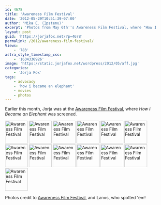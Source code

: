 ```yaml
---
id: 4678
title: 'Awareness Film Festival'
date: '2012-05-29T10:51:39-07:00'
author: 'Mika E. (Ipstenu)'
excerpt: 'Photos from May 6th''s Awareness Film Festival, where "How I Became an Elephant" was screened.'
layout: post
guid: 'https://jorjafox.net/?p=4678'
permalink: /2012/awareness-film-festival/
Views:
    - '783'
astra_style_timestamp_css:
    - '1634336926'
image: 'https://static.jorjafox.net/wordpress/2012/05/aff.jpg'
categories:
    - 'Jorja Fox'
tags:
    - advocacy
    - 'how i became an elephant'
    - movies
    - photos
---
```


Earlier this month, Jorja was at the <a href="http://awarenessfestival.healoneworld.com">Awareness Film Festival</a>, where <em>How I Became an Elephant</em> was screened.

<a title="Awareness Film Festival" href="https://jorjafox.net/gallery/pub/filmfest/20120506-awareness/aff-001.jpg"><img src="https://jorjafox.net/gallery/cache/pub/filmfest/20120506-awareness/aff-001_200_cw200_ch200_thumb.jpg" alt="Awareness Film Festival" width="75" height="75" /></a> <a title="Awareness Film Festival" href="https://jorjafox.net/gallery/pub/filmfest/20120506-awareness/aff-002.jpg"><img src="https://jorjafox.net/gallery/cache/pub/filmfest/20120506-awareness/aff-002_200_cw200_ch200_thumb.jpg" alt="Awareness Film Festival" width="75" height="75" /></a> <a title="Awareness Film Festival" href="https://jorjafox.net/gallery/pub/filmfest/20120506-awareness/aff-003.jpg"><img src="https://jorjafox.net/gallery/cache/pub/filmfest/20120506-awareness/aff-003_200_cw200_ch200_thumb.jpg" alt="Awareness Film Festival" width="75" height="75" /></a> <a title="Awareness Film Festival" href="https://jorjafox.net/gallery/pub/filmfest/20120506-awareness/aff-004.jpg"><img src="https://jorjafox.net/gallery/cache/pub/filmfest/20120506-awareness/aff-004_200_cw200_ch200_thumb.jpg" alt="Awareness Film Festival" width="75" height="75" /></a> <a title="Awareness Film Festival" href="https://jorjafox.net/gallery/pub/filmfest/20120506-awareness/aff-005.jpg"><img src="https://jorjafox.net/gallery/cache/pub/filmfest/20120506-awareness/aff-005_200_cw200_ch200_thumb.jpg" alt="Awareness Film Festival" width="75" height="75" /></a> <a title="Awareness Film Festival" href="https://jorjafox.net/gallery/pub/filmfest/20120506-awareness/aff-006.jpg"><img src="https://jorjafox.net/gallery/cache/pub/filmfest/20120506-awareness/aff-006_200_cw200_ch200_thumb.jpg" alt="Awareness Film Festival" width="75" height="75" /></a> <a title="Awareness Film Festival" href="https://jorjafox.net/gallery/pub/filmfest/20120506-awareness/aff-007.jpg"><img src="https://jorjafox.net/gallery/cache/pub/filmfest/20120506-awareness/aff-007_200_cw200_ch200_thumb.jpg" alt="Awareness Film Festival" width="75" height="75" /></a> <a title="Awareness Film Festival" href="https://jorjafox.net/gallery/pub/filmfest/20120506-awareness/aff-008.jpg"><img src="https://jorjafox.net/gallery/cache/pub/filmfest/20120506-awareness/aff-008_200_cw200_ch200_thumb.jpg" alt="Awareness Film Festival" width="75" height="75" /></a> <a title="Awareness Film Festival" href="https://jorjafox.net/gallery/pub/filmfest/20120506-awareness/aff-009.jpg"><img src="https://jorjafox.net/gallery/cache/pub/filmfest/20120506-awareness/aff-009_200_cw200_ch200_thumb.jpg" alt="Awareness Film Festival" width="75" height="75" /></a> <a title="Awareness Film Festival" href="https://jorjafox.net/gallery/pub/filmfest/20120506-awareness/aff-010.jpg"><img src="https://jorjafox.net/gallery/cache/pub/filmfest/20120506-awareness/aff-010_200_cw200_ch200_thumb.jpg" alt="Awareness Film Festival" width="75" height="75" /></a> <a title="Awareness Film Festival" href="https://jorjafox.net/gallery/pub/filmfest/20120506-awareness/aff-011.jpg"><img src="https://jorjafox.net/gallery/cache/pub/filmfest/20120506-awareness/aff-011_200_cw200_ch200_thumb.jpg" alt="Awareness Film Festival" width="75" height="75" /></a> <a title="Awareness Film Festival" href="https://jorjafox.net/gallery/pub/filmfest/20120506-awareness/aff-012.jpg"><img src="https://jorjafox.net/gallery/cache/pub/filmfest/20120506-awareness/aff-012_200_cw200_ch200_thumb.jpg" alt="Awareness Film Festival" width="75" height="75" /></a> <a title="Awareness Film Festival" href="https://jorjafox.net/gallery/pub/filmfest/20120506-awareness/aff-013.jpg"><img src="https://jorjafox.net/gallery/cache/pub/filmfest/20120506-awareness/aff-013_200_cw200_ch200_thumb.jpg" alt="Awareness Film Festival" width="75" height="75" /></a>

Photos credit to <a href="https://www.facebook.com/media/set/?set=a.10150832414180053.433053.178528135052&amp;type=3">Awareness Film Festival</a>, and Lanos, who spotted 'em!